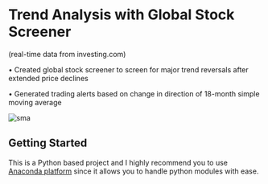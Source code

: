 # Trend Analysis with Global Stock Screener
 (real-time data from investing.com)

• Created global stock screener to screen for major trend reversals after extended price declines

• Generated trading alerts based on change in direction of 18-month simple moving average

![sma](https://user-images.githubusercontent.com/35648851/98488077-b05fd100-21ec-11eb-8ac2-d02f42ccee70.png)

## Getting Started
This is a Python based project and I highly recommend you to use [Anaconda platform](https://www.anaconda.com/) since it allows you to handle python modules with ease. 

